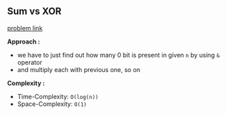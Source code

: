 ## Sum vs XOR

[problem link](https://www.hackerrank.com/challenges/sum-vs-xor/problem)

**Approach :**<br>

- we have to just find out how many 0 bit is present in given `n` by using `&` operator
- and multiply each with previous one, so on

**Complexity :**<br>

- Time-Complexity: `O(log(n))`
- Space-Complexity: `O(1)`
